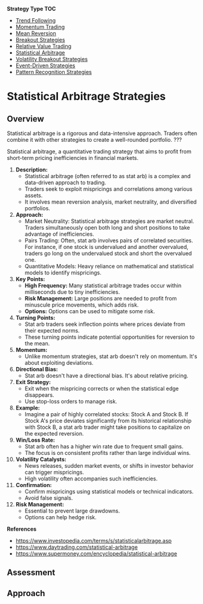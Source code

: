 **Strategy Type TOC**

- [Trend Following](trend_following_strategies.md)
- [Momentum Trading](momentum_strategies.md)
- [Mean Reversion](mean_reversion_strategies.md)
- [Breakout Strategies](breakout_strategies.md)
- [Relative Value Trading](relative_value_strategies.md)
- [Statistical Arbitrage](statistical_arbitrage_strategies.md)
- [Volatility Breakout Strategies](volatility_breakout_strategies.md)
- [Event-Driven Strategies](event_driven_strategies.md)
- [Pattern Recognition Strategies](pattern_recognition_strategies.md)

# Statistical Arbitrage Strategies

## Overview

Statistical arbitrage is a rigorous and data-intensive approach. Traders often combine it with other strategies to create a well-rounded portfolio. ???

Statistical arbitrage, a quantitative trading strategy that aims to profit from short-term pricing inefficiencies in financial markets. 

1. **Description:**
   - Statistical arbitrage (often referred to as stat arb) is a complex and data-driven approach to trading.
   - Traders seek to exploit mispricings and correlations among various assets.
   - It involves mean reversion analysis, market neutrality, and diversified portfolios.
2. **Approach:**
   - Market Neutrality: Statistical arbitrage strategies are market neutral. Traders simultaneously open both long and short positions to take advantage of inefficiencies.
   - Pairs Trading: Often, stat arb involves pairs of correlated securities. For instance, if one stock is undervalued and another overvalued, traders go long on the undervalued stock and short the overvalued one.
   - Quantitative Models: Heavy reliance on mathematical and statistical models to identify mispricings.
3. **Key Points:**
   - **High Frequency:** Many statistical arbitrage trades occur within milliseconds due to tiny inefficiencies.
   - **Risk Management:** Large positions are needed to profit from minuscule price movements, which adds risk.
   - **Options:** Options can be used to mitigate some risk.
4. **Turning Points:**
   - Stat arb traders seek inflection points where prices deviate from their expected norms.
   - These turning points indicate potential opportunities for reversion to the mean.
5. **Momentum:**
   - Unlike momentum strategies, stat arb doesn't rely on momentum. It's about exploiting deviations.
6. **Directional Bias:**
   - Stat arb doesn't have a directional bias. It's about relative pricing.
7. **Exit Strategy:**
   - Exit when the mispricing corrects or when the statistical edge disappears.
   - Use stop-loss orders to manage risk.
8. **Example:**
   - Imagine a pair of highly correlated stocks: Stock A and Stock B. If Stock A's price deviates significantly from its historical relationship with Stock B, a stat arb trader might take positions to capitalize on the expected reversion.
9. **Win/Loss Rate:**
   - Stat arb often has a higher win rate due to frequent small gains.
   - The focus is on consistent profits rather than large individual wins.
10. **Volatility Catalysts:**
    - News releases, sudden market events, or shifts in investor behavior can trigger mispricings.
    - High volatility often accompanies such inefficiencies.
11. **Confirmation:**
    - Confirm mispricings using statistical models or technical indicators.
    - Avoid false signals.
12. **Risk Management:**
    - Essential to prevent large drawdowns.
    - Options can help hedge risk.

**References**

- https://www.investopedia.com/terms/s/statisticalarbitrage.asp
- https://www.daytrading.com/statistical-arbitrage
- https://www.supermoney.com/encyclopedia/statistical-arbitrage

## Assessment


## Approach